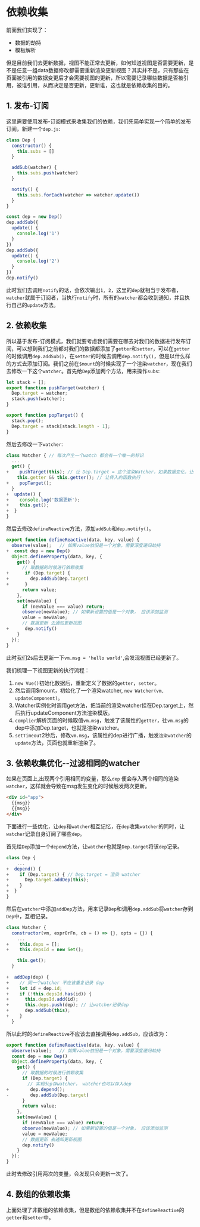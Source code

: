 # 依赖收集

前面我们实现了：

- 数据的劫持
- 模板解析

但是目前我们去更新数据，视图不能正常去更新，如何知道视图是否需要更新，是不是任意一组data数据修改都需要重新渲染更新视图？其实并不是，只有那些在页面被引用的数据变更后才会需要视图的更新，所以需要记录哪些数据是否被引用，被谁引用，从而决定是否更新，更新谁，这也就是依赖收集的目的。



## 1. 发布-订阅

这里需要使用发布-订阅模式来收集我们的依赖，我们先简单实现一个简单的发布订阅，新建一个`dep.js`:

```javascript
class Dep {
  constructor() {
    this.subs = []
  }

  addSub(watcher) {
    this.subs.push(watcher)
  }

  notify() {
    this.subs.forEach(watcher => watcher.update())
  }
}

const dep = new Dep()
dep.addSub({
  update() {
    console.log('1')
  }
})
dep.addSub({
  update() {
    console.log('2')
  }
})
dep.notify()
```

此时我们去调用`notify`的话，会依次输出`1, 2`，这里的`dep`就相当于发布者，`watcher`就属于订阅者，当执行`notify`时，所有的`watcher`都会收到通知，并且执行自己的`update`方法。



## 2. 依赖收集

所以基于发布-订阅模式，我们就要考虑我们需要在哪去对我们的数据进行发布订阅，可以想到我们之前都对我们的数据都添加了`getter`和`setter`，可以在`getter`的时候调用`dep.addSub()`，在`setter`的时候去调用`dep.notify()`，但是以什么样的方式去添加订阅。我们之前在`$mount`的时候实现了一个渲染`watcher`，现在我们去修改一下这个`watcher`。首先给`Dep`添加两个方法，用来操作`subs`:

```javascript
let stack = [];
export function pushTarget(watcher) {
  Dep.target = watcher;
  stack.push(watcher);
}

export function popTarget() {
  stack.pop();
  Dep.target = stack[stack.length - 1]; 
}
```



然后去修改一下`watcher`:

```javascript
class Watcher { // 每次产生一个watch 都会有一个唯一的标识
  ...
  get() {
+    pushTarget(this); // 让 Dep.target = 这个渲染Watcher，如果数据变化，让watcher重新执行
    this.getter && this.getter(); // 让传入的函数执行
+    popTarget();
  }
+  update() {
+    console.log('数据更新');
+    this.get();
+  }
}
```

然后去修改`defineReactive`方法，添加`addSub`和`dep.notify()`。

```javascript
export function defineReactive(data, key, value) {
  observe(value);   // 如果value依旧是一个对象，需要深度递归劫持
+  const dep = new Dep()
  Object.defineProperty(data, key, {
    get() {
      // 取数据的时候进行依赖收集
+      if (Dep.target) {
+        dep.addSub(Dep.target)
+      }
      return value;
    },
    set(newValue) {
      if (newValue === value) return;
      observe(newValue); // 如果新设置的值是一个对象， 应该添加监测
      value = newValue;
      // 数据更新 去通知更新视图
+      dep.notify()
    }
  });
}
```

此时我们2s后去更新一下`vm.msg = 'hello world'`,会发现视图已经更新了。



我们梳理一下视图更新的执行流程：

1. `new Vue()`初始化数据后，重新定义了数据的`getter`，`setter`。
2. 然后调用$mount，初始化了一个渲染watcher, `new Watcher(vm, updateComponent)`。
3. Watcher实例化时调用get方法，把当前的渲染watcher挂在Dep.target上，然后执行updateComponent方法渲染模版。
4. `complier`解析页面的时候取值`vm.msg`，触发了该属性的`getter`，往`vm.msg`的dep中添加Dep.target，也就是渲染watcher。
5. `setTimeout`2秒后，修改`vm.msg`，该属性的dep进行广播，触发`渲染watcher`的`update`方法，页面也就重新渲染了。

## 3. 依赖收集优化--过滤相同的watcher

如果在页面上,出现两个引用相同的变量，那么`dep` 便会存入两个相同的渲染`watcher`，这样就会导致在msg发生变化的时候触发两次更新。

```html
<div id="app">
  {{msg}}
  {{msg}}
</div>
```

下面进行一些优化，让`dep`和`watcher`相互记忆，在`dep`收集`watcher`的同时，让`watcher`记录自身订阅了哪些`dep`。

首先给`Dep`添加一个`depend`方法，让`watcher`也就是`Dep.target`将该`dep`记录。

```javascript
class Dep {
	...
+  depend() {
+    if (Dep.target) { // Dep.target = 渲染 watcher
+      Dep.target.addDep(this);
+    }
+  }
}
```

然后在`watcher`中添加`addDep`方法，用来记录`Dep`和调用`dep.addSub`将`watcher`存到`Dep`中，互相记录。

```javascript
class Watcher {
  constructor(vm, exprOrFn, cb = () => {}, opts = {}) {
    ...
+    this.deps = [];
+    this.depsId = new Set();

    this.get();
  }
  
+  addDep(dep) {
+    // 同一个watcher 不应该重复记录 dep
+    let id = dep.id;
+    if (!this.depsId.has(id)) {
+      this.depsId.add(id);
+      this.deps.push(dep); // 让watcher记录dep
+      dep.addSub(this);
+    }
  }
```

所以此时的`defineReactive`不应该去直接调用`dep.addSub`，应该改为：

```javascript
export function defineReactive(data, key, value) {
  observe(value);   // 如果value依旧是一个对象，需要深度递归劫持
  const dep = new Dep()
  Object.defineProperty(data, key, {
    get() {
      // 取数据的时候进行依赖收集
      if (Dep.target) {
        // 实现dep存watcher， watcher也可以存入dep
+        dep.depend();
-        dep.addSub(Dep.target)
      }
      return value;
    },
    set(newValue) {
      if (newValue === value) return;
      observe(newValue); // 如果新设置的值是一个对象， 应该添加监测
      value = newValue;
      // 数据更新 去通知更新视图
      dep.notify()
    }
  });
}
```

此时去修改引用两次的变量，会发现只会更新一次了。



## 4. 数组的依赖收集

上面处理了非数组的依赖收集，但是数组的依赖收集并不在`defineReactive`的`getter`和`setter`中。